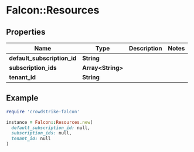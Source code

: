 # Falcon::Resources

## Properties

| Name | Type | Description | Notes |
| ---- | ---- | ----------- | ----- |
| **default_subscription_id** | **String** |  |  |
| **subscription_ids** | **Array&lt;String&gt;** |  |  |
| **tenant_id** | **String** |  |  |

## Example

```ruby
require 'crowdstrike-falcon'

instance = Falcon::Resources.new(
  default_subscription_id: null,
  subscription_ids: null,
  tenant_id: null
)
```

